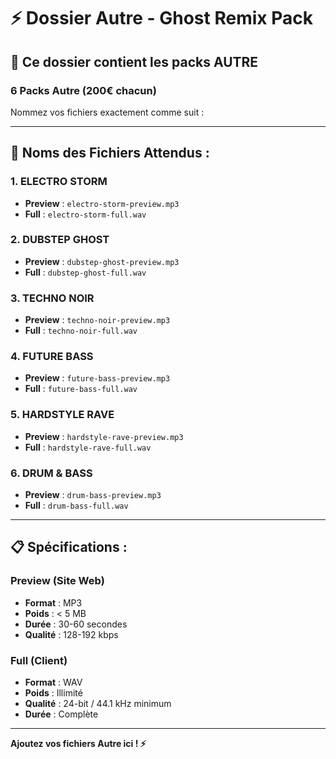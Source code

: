 # ⚡ Dossier Autre - Ghost Remix Pack

## 📁 Ce dossier contient les packs AUTRE

### 6 Packs Autre (200€ chacun)

Nommez vos fichiers exactement comme suit :

---

## 📝 Noms des Fichiers Attendus :

### 1. ELECTRO STORM
- **Preview** : `electro-storm-preview.mp3`
- **Full** : `electro-storm-full.wav`

### 2. DUBSTEP GHOST
- **Preview** : `dubstep-ghost-preview.mp3`
- **Full** : `dubstep-ghost-full.wav`

### 3. TECHNO NOIR
- **Preview** : `techno-noir-preview.mp3`
- **Full** : `techno-noir-full.wav`

### 4. FUTURE BASS
- **Preview** : `future-bass-preview.mp3`
- **Full** : `future-bass-full.wav`

### 5. HARDSTYLE RAVE
- **Preview** : `hardstyle-rave-preview.mp3`
- **Full** : `hardstyle-rave-full.wav`

### 6. DRUM & BASS
- **Preview** : `drum-bass-preview.mp3`
- **Full** : `drum-bass-full.wav`

---

## 📋 Spécifications :

### Preview (Site Web)
- **Format** : MP3
- **Poids** : < 5 MB
- **Durée** : 30-60 secondes
- **Qualité** : 128-192 kbps

### Full (Client)
- **Format** : WAV
- **Poids** : Illimité
- **Qualité** : 24-bit / 44.1 kHz minimum
- **Durée** : Complète

---

**Ajoutez vos fichiers Autre ici ! ⚡**







